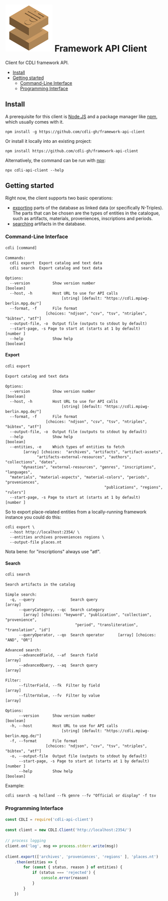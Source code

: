 # <img width="150" src="logo.png" /> Framework API Client

Client for CDLI framework API.

  - [Install](#install)
  - [Getting started](#getting-started)
    - [Command-Line Interface](#command-line-interface)
    - [Programming Interface](#programming-interface)

## Install

A prerequisite for this client is [Node.JS](https://nodejs.org/en/) and a package
manager like [npm](https://npmjs.com), which usually comes with it.

    npm install -g https://github.com/cdli-gh/framework-api-client

Or install it locally into an existing project:

    npm install https://github.com/cdli-gh/framework-api-client

Alternatively, the command can be run with [npx](https://www.npmjs.com/package/npx):

    npx cdli-api-client --help

## Getting started

Right now, the client supports two basic operations:

  - [exporting](#export) parts of the database as linked data (or specifically
    N-Triples). The parts that can be chosen are the types of entities in the
    catalogue, such as artifacts, materials, proveniences, inscriptions and periods.
  - [searching](#search) artifacts in the database.

### Command-Line Interface

    cdli [command]
    
    Commands:
      cdli export  Export catalog and text data
      cdli search  Export catalog and text data
    
    Options:
      --version          Show version number                               [boolean]
      --host, -h         Host URL to use for API calls
                             [string] [default: "https://cdli.mpiwg-berlin.mpg.de/"]
      --format, -f       File format
                      [choices: "ndjson", "csv", "tsv", "ntriples", "bibtex", "atf"]
      --output-file, -o  Output file (outputs to stdout by default)
      --start-page, -s Page to start at (starts at 1 by default)           [number ]
      --help             Show help                                         [boolean]

#### Export

    cdli export
    
    Export catalog and text data
    
    Options:
      --version          Show version number                               [boolean]
      --host, -h         Host URL to use for API calls
                             [string] [default: "https://cdli.mpiwg-berlin.mpg.de/"]
      --format, -f       File format
                      [choices: "ndjson", "csv", "tsv", "ntriples", "bibtex", "atf"]
      --output-file, -o  Output file (outputs to stdout by default)
      --help             Show help                                         [boolean]
      --entities, -e     Which types of entities to fetch
            [array] [choices:  "archives", "artifacts", "artifact-assets",
                  "artifacts-external-resources", "authors", "collections", "dates",
           "dynasties", "external-resources", "genres", "inscriptions", "languages",
      "materials", "material-aspects", "material-colors", "periods", "proveniences",
                                                "publications", "regions", "rulers"]
      --start-page, -s Page to start at (starts at 1 by default)           [number ]

So to export place-related entities from a locally-running framework instance you
could do this:

    cdli export \
      --host http://localhost:2354/ \
      --entities archives proveniences regions \
      --output-file places.nt

Nota bene: for "inscriptions" always use "atf".

#### Search

    cdli search
    
    Search artifacts in the catalog
    
    Simple search:
      -q, --query                Search query                                [array]
          --queryCategory, --qc  Search category
            [array] [choices: "keyword", "publication", "collection", "provenience",
                                   "period", "transliteration", "translation", "id"]
          --queryOperator, --qo  Search operator      [array] [choices: "AND", "OR"]
    
    Advanced search:
          --advancedField, --af  Search field                                [array]
          --advancedQuery, --aq  Search query                                [array]
    
    Filter:
          --filterField, --fk  Filter by field                               [array]
          --filterValue, --fv  Filter by value                               [array]
    
    Options:
          --version      Show version number                               [boolean]
      -h, --host         Host URL to use for API calls
                             [string] [default: "https://cdli.mpiwg-berlin.mpg.de/"]
      -f, --format       File format
                      [choices: "ndjson", "csv", "tsv", "ntriples", "bibtex", "atf"]
      -o, --output-file  Output file (outputs to stdout by default)
          --start-page, -s Page to start at (starts at 1 by default)           [number ]
          --help         Show help                                         [boolean]

Example:

    cdli search -q holland --fk genre --fv "Official or display" -f tsv

### Programming Interface

```js
const CDLI = require('cdli-api-client')

const client = new CDLI.Client('http://localhost:2354/')

// process logging
client.on('log', msg => process.stderr.write(msg))

client.export(['archives', 'proveniences', 'regions' ], 'places.nt')
    .then(entities => {
        for (const { status, reason } of entities) {
            if (status === 'rejected') {
                console.error(reason)
            }
        }
    })
```
